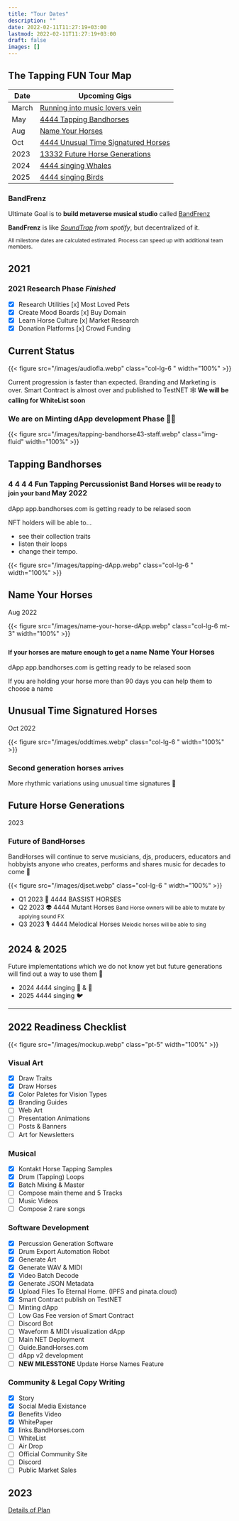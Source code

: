 ```yaml
---
title: "Tour Dates"
description: ""
date: 2022-02-11T11:27:19+03:00
lastmod: 2022-02-11T11:27:19+03:00
draft: false
images: []
---
```

## The Tapping FUN Tour Map

<table>
<thead>
<tr>
<th>Date</th>
<th>Upcoming Gigs</th>
</tr>
</thead>
<tbody>
<tr>
<td>March</td>
<td><a href="#current-status">Running into music lovers vein</a></td>
</tr>
<tr>
<tr>
<td>May</td>
<td><a href="#tapping-bandhorses">4444 Tapping Bandhorses</a></td>
</tr>
<tr>
<td>Aug</td>
<td><a href="#name-your-horses">Name Your Horses</a></td>
</tr>
<tr>
<td>Oct</td>
<td><a href="#unusual-time-signatured-horses">4444 Unusual Time Signatured Horses</a></td>
</tr>
<tr>
<td>2023</td>
<td><a href="#future-horse-generations">13332 Future Horse Generations</a></td>
</tr>
<tr>
<td>2024</td>
<td><a href="#2024--2025">4444 singing Whales</a></td>
</tr>
<tr>
<td>2025</td>
<td><a href="#2024--2025">4444 singing Birds</a></td>
</tr>
</tbody>
</table>

### BandFrenz

Ultimate Goal is to **build metaverse musical studio** called [BandFrenz](https://bandfrenz.com)

**BandFrenz** is like *[SoundTrap](https://www.soundtrap.com/) from spotify*, but decentralized of it.

 <small class="text-muted">All milestone dates are calculated estimated.
Process can speed up with  additional team members.</small>

## 2021

<div class="p-4 my-4 bg-info ">

### 2021 Research Phase *Finished*

- [x] Research Utilities [x] Most Loved Pets
- [x] Create Mood Boards [x] Buy Domain
- [x] Learn Horse Culture [x] Market Research
- [x] Donation Platforms  [x] Crowd Funding

</div>

## Current Status

<div class="row py-5">
{{< figure src="/images/audiofla.webp" class="col-lg-6 " width="100%"  >}}
<div class="col-lg-6 ">

Current progression is faster than expected. Branding and Marketing is over. Smart Contract is almost over and published to TestNET 🕸️  **We will be calling for WhiteList soon**

### We are on Minting dApp development Phase 👨‍💻

</div>
</div>

{{< figure src="/images/tapping-bandhorse43-staff.webp" class="img-fluid" width="100%"  >}}

## Tapping Bandhorses

<div class="row py-5">
<div class="col-lg-6 ">

### 4 4 4 4 Fun Tapping Percussionist Band Horses <small class="text-muted">will be ready to join your band </small> <span class="badge rounded-pill bg-primary">May 2022</span>

dApp app.bandhorses.com is getting ready to be relased soon

NFT holders will be able to...

- see their collection traits
- listen their loops
- change their tempo.

</div>
{{< figure src="/images/tapping-dApp.webp" class="col-lg-6 " width="100%"  >}}
</div>

## Name Your Horses

<span class="badge rounded-pill bg-primary">Aug 2022</span>

<div class="row py-5">
{{< figure src="/images/name-your-horse-dApp.webp" class="col-lg-6 mt-3" width="100%"  >}}
<div class="col-lg-6 ">

### <small class="text-muted">If your horses are mature enough to get a name</small> Name Your Horses

dApp app.bandhorses.com is getting ready to be relased soon

If you are holding your horse more than 90 days you can help them to choose a name

</div>
</div>

## Unusual Time Signatured Horses

<span class="badge rounded-pill bg-primary">Oct 2022</span>

<div class="row py-3">
{{< figure src="/images/oddtimes.webp" class="col-lg-6 " width="100%"  >}}
<div class="col-lg-6 ">

### Second generation horses <small class="text-muted">arrives</small>

More rhythmic variations using unusual time signatures 🥁

</div>
</div>

## Future Horse Generations

<span class="badge rounded-pill bg-primary">2023</span>

<div class="row py-3">
<div class="col-lg-6 ">

### Future of BandHorses

BandHorses will continue to serve musicians, djs, producers, educators and hobbyists anyone who creates, performs and shares music for decades to come 🎵

</div>
{{< figure src="/images/djset.webp" class="col-lg-6 " width="100%"  >}}
</div>

- <span class="badge rounded-pill bg-secondary">Q1 2023</span> 🎸 4444 BASSIST HORSES
- <span class="badge rounded-pill bg-secondary">Q2 2023</span> :alien: 4444 Mutant Horses  <small class="text-muted"> Band Horse owners will be able to mutate by applying sound FX</small>
- <span class="badge rounded-pill bg-secondary">Q3 2023</span> 🎙️ 4444 Melodical Horses <small class="text-muted"> Melodic horses will be able to sing</small>

## 2024 & 2025

Future implementations which we do not know yet but future generations will find out a way to use them 🔮

- <span class="badge rounded-pill bg-primary">2024</span> 4444 singing 🐳 & 🐬
- <span class="badge rounded-pill bg-primary">2025</span> 4444 singing 🐦

----

## 2022 Readiness Checklist

{{< figure src="/images/mockup.webp" class="pt-5" width="100%" >}}

<div class="row">
<div class="col bg-primary text-light">

### Visual Art

- [x] Draw Traits
- [x] Draw Horses
- [x] Color Paletes for Vision Types
- [x] Branding Guides
- [ ] Web Art
- [ ] Presentation Animations
- [ ] Posts & Banners
- [ ] Art for Newsletters

</div>
<div class="col bg-secondary text-light">

### Musical

- [x] Kontakt Horse Tapping Samples
- [x] Drum (Tapping) Loops
- [x] Batch Mixing & Master
- [ ] Compose main theme and 5 Tracks
- [ ] Music Videos
- [ ] Compose 2 rare songs

</div>
</div>
<div class="row">
<div class="col bg-info ">

### Software Development

- [x] Percussion Generation Software
- [x] Drum Export Automation Robot
- [x] Generate Art
- [x] Generate WAV & MIDI
- [x] Video Batch Decode
- [x] Generate JSON Metadata
- [x] Upload Files To Eternal Home. (IPFS and pinata.cloud)
- [x] Smart Contract publish on TestNET
- [ ] Minting dApp
- [ ] Low Gas Fee version of Smart Contract
- [ ] Discord Bot
- [ ] Waveform & MIDI visualization dApp
- [ ] Main NET Deployment
- [ ] Guide.BandHorses.com
- [ ] dApp v2 development
- [ ] **NEW MILESSTONE** Update Horse Names Feature

</div>
<div class="col bg-warning text-light">

### Community & Legal Copy Writing

- [x] Story
- [x] Social Media Existance
- [x] Benefits Video
- [x] WhitePaper
- [x] links.BandHorses.com
- [ ] WhiteList
- [ ] Air Drop
- [ ] Official Community Site
- [ ] Discord
- [ ] Public Market Sales

</div>

</div>

## 2023

<a href="https://plan.toggl.com/#pp/sB5RhAuXHTs0Q_CXmHY9A_bsSEk5bdZr" target="_blank">Details of Plan </a>
